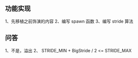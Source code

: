 ## 功能实现
1、先移植之前饰演的内容
2、编写 spawn 函数
3、编写 stride 算法

## 问答
1、不是，溢出
2、 STRIDE_MIN + BigStride / 2 <= STRIDE_MAX
